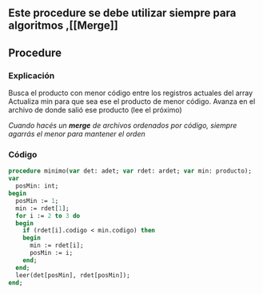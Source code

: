 Este procedure se debe utilizar siempre para algoritmos ,[[Merge]] 
--
## Procedure
### Explicación
Busca el producto con menor código entre los registros actuales del array
Actualiza min para que sea ese el producto de menor código.
Avanza en el archivo de donde salió ese producto (lee el próximo)

*Cuando hacés un **merge** de archivos ordenados por código, siempre agarrás el menor para mantener el orden*
### Código
```pascal
procedure minimo(var det: adet; var rdet: ardet; var min: producto);
var
  posMin: int;
begin
  posMin := 1;
  min := rdet[1];
  for i := 2 to 3 do
  begin
    if (rdet[i].codigo < min.codigo) then
    begin
      min := rdet[i];
      posMin := i;
    end;
  end;
  leer(det[posMin], rdet[posMin]);
end;

```
